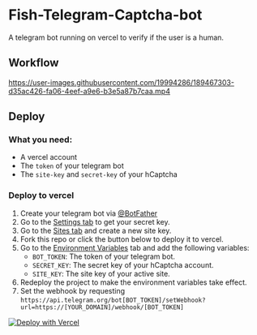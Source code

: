 # Fish-Telegram-Captcha-bot

A telegram bot running on vercel to verify if the user is a human.
## Workflow

https://user-images.githubusercontent.com/19994286/189467303-d35ac426-fa06-4eef-a9e6-b3e5a87b7caa.mp4

## Deploy

### What you need:

- A vercel account
- The `token` of your telegram bot
- The `site-key` and `secret-key` of your hCaptcha

### Deploy to vercel

1. Create your telegram bot via [@BotFather](https://t.me/BotFather)
2. Go to the [Settings tab](https://dashboard.hcaptcha.com/settings) to get your secret key.
3. Go to the [Sites tab](https://dashboard.hcaptcha.com/sites) and create a new site key.
4. Fork this repo or click the button below to deploy it to vercel.
5. Go to the [Environment Variables](https://vercel.com/docs/environment-variables) tab and add the following variables:
    - `BOT_TOKEN`: The token of your telegram bot.
    - `SECRET_KEY`: The secret key of your hCaptcha account.
    - `SITE_KEY`: The site key of your active site.
6. Redeploy the project to make the environment variables take effect.
7. Set the webhook by requesting `https://api.telegram.org/bot[BOT_TOKEN]/setWebhook?url=https://[YOUR_DOMAIN]/webhook/[BOT_TOKEN]`

[![Deploy with Vercel](https://vercel.com/button)](https://vercel.com/import/project?template=https://github.com/XiaoMengXinX/Fish-Telegram-Captcha-bot)
